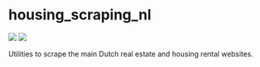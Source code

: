 # housing_scraping_nl

![](https://github.com/michetonu/housing-scraping-nl/workflows/Tests/badge.svg)
![](https://github.com/michetonu/housing-scraping-nl/workflows/Lint/badge.svg)

Utilities to scrape the main Dutch real estate and housing rental websites.
